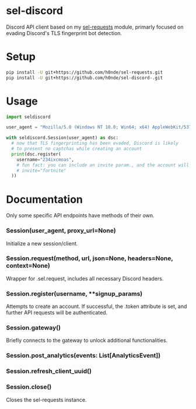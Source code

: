 # sel-discord
Discord API client based on my [sel-requests](https://github.com/h0nde/sel-requests) module, primarly focused on evading Discord's TLS fingerprint bot detection.

# Setup
```bash
pip install -U git+https://github.com/h0nde/sel-requests.git
pip install -U git+https://github.com/h0nde/sel-discord-.git
```

# Usage
```python
import seldiscord

user_agent = "Mozilla/5.0 (Windows NT 10.0; Win64; x64) AppleWebKit/537.36 (KHTML, like Gecko) Chrome/86.0.4240.198 Safari/537.36"

with seldiscord.Session(user_agent) as dsc:
  # now that TLS fingerprinting has been evaded, Discord is likely
  # to present no captchas while creating an account
  print(dsc.register(
    username="234ixcmoas",
    # fun fact: you can include an invite param., and the account will auto-join it
    # invite="fortnite"
  ))
```

# Documentation
Only some specific API endpoints have methods of their own.

### Session(user_agent, proxy_url=None)
Initialize a new session/client.

### Session.request(method, url, json=None, headers=None, context=None)
Wrapper for .sel.request, includes all necessary Discord headers.

### Session.register(username, **signup_params)
Attempts to create an account. If successful, the .token attribute is set, and further API requests will be authenticated.

### Session.gateway()
Briefly connects to the gateway to unlock additional functionalities.

### Session.post_analytics(events: List[AnalyticsEvent])

### Session.refresh_client_uuid()

### Session.close()
Closes the sel-requests instance.
